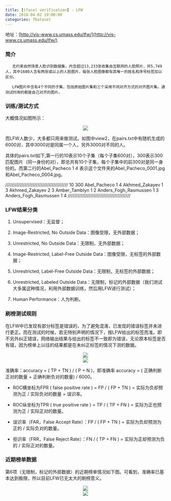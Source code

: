 ```yaml
---
title: [(face) verification] - LFW
date: 2018-04-02 19:00:00
categories: fDataset
---
```


<script type="text/javascript" src="http://cdn.mathjax.org/mathjax/latest/MathJax.js?config=default"></script>

地址：[http://vis-www.cs.umass.edu/lfw/](http://vis-www.cs.umass.edu/lfw/)

### 简介

       无约束自然场景人脸识别数据集，内含超过13,233张收集自互联网的人脸照片，共5,749人，其中1680人含有两张或以上的人脸图片，每张人脸图像都有其唯一的姓名和序号标签加以区分。

	   LFW图片中含有4个不同的子集，包括原始图片集和三个采用不同对齐方式的对齐图片集。通测试时用的都是自己对齐的图片。

### 训练/测试方式

   大概情况如图所示：
  
<center><img src="{{ site.baseurl }}/images/pdDataset/lfw1.png"></center>

   而LFW人数少，大多都只用来做测试。如图中view2，在pairs.txt中有随机生成的6000对，其中3000对是同属一个人，另外3000对不同的人。

   具体的pairs.txt如下,第一行的10表示10个子集（每个子集600对），300表示300匹配图片（同一身份的对），即总共有10个子集，每个子集中的前300对是同一身份的。而第二行的Abel_Pacheco 1 4 表示这个文件夹的Abel_Pacheco_0001.jpg 和Abel_Pacheco_0004.jpg。

///////////////////////////////////////
10	300
Abel_Pacheco	1	4
Akhmed_Zakayev	1	3
Akhmed_Zakayev	2	3
Amber_Tamblyn	1	2
Anders_Fogh_Rasmussen	1	3
Anders_Fogh_Rasmussen	1	4
///////////////////////////////////////

### LFW结果分类

1. Unsupervised：无监督；

2. Image-Restricted, No Outside Data：图像受限，无外部数据；

3. Unrestricted, No Outside Data：无限制，无外部数据；

4. Image-Restricted, Label-Free Outside Data：图像受限，无标签的外部数据；

5. Unrestricted, Label-Free Outside Data：无限制，无标签的外部数据；

6. Unrestricted, Labeled Outside Data：无限制，标记的外部数据（我们测试大多属这种情况，利用外部数据训练，然后用LFW进行测试）；

7. Human Performance：人为判断。

### 刷榜测试规则

   在LFW中已发现有部分标签是错误的，为了避免混淆，已发现的错误标签并未进行更正。而在测试的时候，若无特别声明的情况下，按LFW给出的标签而准。即不另外纠正错误，网络输出结果与给出的标签不一致即为错误，无论原本标签是否有错，因为榜单上以往的结果都是在未纠正标签的情况下测的数据。
   
<center><img src="{{ site.baseurl }}/images/pdDataset/lfw2.png"></center>

<center><img src="{{ site.baseurl }}/images/pdDataset/lfw3.png"></center>

   准确率：accuracy = ( TP + TN ) / ( P + N )，即准确率 accuracy = ( 正确判断正对的数量 + 正确判断负对的数量) / 6000。

* ROC横坐标为FPR ( false positive rate ) = FP / ( FP + TN ) = 实际为负却预测为正 / 实际负对的数量 = 误识率。

* ROC纵坐标为TPR ( true positive rate ) = TP / ( TP + FN ) = 实际为正也预测为正 / 实际正对的数量。

* 误识率（FAR，False Accept Rate）：FP / ( FP + TN ) = 实际为负却预测为正的 / 实际负对的数量。

* 拒识率（FRR，False Reject Rate）：FN / ( TP + FN ) = 实际为正却预测为负的 / 实际正对的数量。

### 近期榜单数据

   第6项（无限制，标记的外部数据）的近期榜单情况如下图。可看到，准确率已基本达到极限，所以目前LFW已无太大的刷榜意义。
   
<center><img src="{{ site.baseurl }}/images/pdDataset/lfw4.png"></center>

<center><img src="{{ site.baseurl }}/images/pdDataset/lfw5.png"></center>
